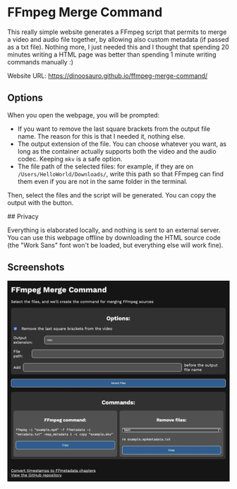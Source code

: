 # FFmpeg Merge Command

This really simple website generates a FFmpeg script that permits to merge a
video and audio file together, by allowing also custom metadata (if passed as a
txt file). Nothing more, I just needed this and I thought that spending 20
minutes writing a HTML page was better than spending 1 minute writing commands
manually :)

Website URL: https://dinoosauro.github.io/ffmpeg-merge-command/

## Options

When you open the webpage, you will be prompted:

- If you want to remove the last square brackets from the output file name. The
  reason for this is that I needed it, nothing else.
- The output extension of the file. You can choose whatever you want, as long as
  the container actually supports both the video and the audio codec. Keeping
  `mkv` is a safe option.
- The file path of the selected files: for example, if they are on
  `/Users/HelloWorld/Downloads/`, write this path so that FFmpeg can find them
  even if you are not in the same folder in the terminal.

Then, select the files and the script will be generated. You can copy the output
with the button.

## Privacy

Everything is elaborated locally, and nothing is sent to an external server. You
can use this webpage offline by downloading the HTML source code (the "Work
Sans" font won't be loaded, but everything else will work fine).

## Screenshots

![The UI of the website](./example.jpg)
